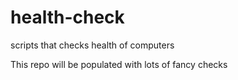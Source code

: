 # health-check
scripts that checks health of computers

This repo will be populated with lots of fancy checks
